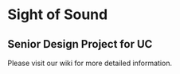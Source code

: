 # Sight of Sound #
## Senior Design Project for UC ## 

Please visit our wiki for more detailed information.
